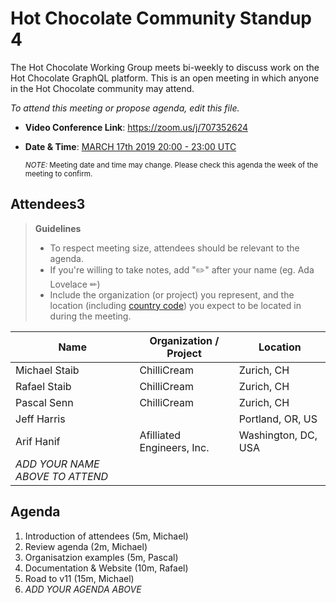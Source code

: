 # Hot Chocolate Community Standup 4

The Hot Chocolate Working Group meets bi-weekly to discuss work on the Hot Chocolate GraphQL platform. This is an open meeting in which anyone in the Hot Chocolate community may attend.

*To attend this meeting or propose agenda, edit this file.*

- **Video Conference Link**:  https://zoom.us/j/707352624
- **Date & Time**: [MARCH 17th 2019 20:00 - 23:00 UTC](https://www.timeanddate.com/worldclock/meetingdetails.html?year=2020&month=3&day=17&hour=20&min=0&sec=0&p1=268&p2=22&p3=224)

  <small>*NOTE:* Meeting date and time may change. Please check this agenda the week of the meeting to confirm.</small>

## Attendees3

> **Guidelines**
> - To respect meeting size, attendees should be relevant to the agenda.
> - If you're willing to take notes, add "✏️" after your name (eg. Ada Lovelace ✏)
> - Include the organization (or project) you represent, and the location (including [country code](https://en.wikipedia.org/wiki/List_of_ISO_3166_country_codes#Current_ISO_3166_country_codes)) you expect to be located in during the meeting.

| Name                     | Organization / Project     | Location
| ------------------------ | -------------------------- | ------------------------
| Michael Staib            | ChilliCream                | Zurich, CH
| Rafael Staib             | ChilliCream                | Zurich, CH
| Pascal Senn              | ChilliCream                | Zurich, CH
| Jeff Harris		           |                            | Portland, OR, US
| Arif Hanif               | Afilliated Engineers, Inc. | Washington, DC, USA
| *ADD YOUR NAME ABOVE TO ATTEND*

## Agenda

1. Introduction of attendees (5m, Michael)
2. Review agenda (2m, Michael)
3. Organisatzion examples (5m, Pascal)
4. Documentation & Website (10m, Rafael)
5. Road to v11 (15m, Michael)
1. *ADD YOUR AGENDA ABOVE*
